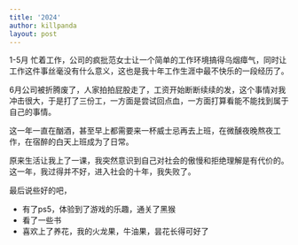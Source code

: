 ```yaml
---
title: '2024'
author: killpanda
layout: post
---
```


1-5月 忙着工作，公司的疯批范女士让一个简单的工作环境搞得乌烟瘴气，同时让工作这件事丝毫没有什么意义，这也是我十年工作生涯中最不快乐的一段经历了。

6月公司被折腾废了，人家拍拍屁股走了，工资开始断断续续的发，这个事情对我冲击很大，于是打了三份工，一方面是尝试回点血，一方面打算看能不能找到属于自己的事情。

这一年一直在酗酒，甚至早上都需要来一杯威士忌再去上班，在微醺夜晚熬夜工作，在宿醉的白天上班成为了日常。

原来生活让我上了一课，我突然意识到自己对社会的傲慢和拒绝理解是有代价的。这一年，我过得并不好，进入社会的十年，我失败了。

最后说些好的吧，

* 有了ps5，体验到了游戏的乐趣，通关了黑猴
* 看了一些书
* 喜欢上了养花，我的火龙果，牛油果，昙花长得可好了